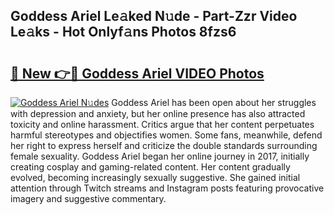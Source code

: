 ## Goddess Ariel Le𝚊ked N𝚞de - Part-Zzr Video Le𝚊ks - Hot Onlyf𝚊ns Photos 8fzs6

# <h2><a href="http://ab36817.deff.icu/?id=Goddess+Ariel">🔗 New 👉🔴 Goddess Ariel VIDEO Photos</a></h2>

[![Goddess Ariel N𝚞des](https://i.imgur.com/rIISA9y.gif)](http://ab36817.deff.icu/?id=Goddess+Ariel)
Goddess Ariel has been open about her struggles with depression and anxiety, but her online presence has also attracted toxicity and online harassment. Critics argue that her content perpetuates harmful stereotypes and objectifies women. Some fans, meanwhile, defend her right to express herself and criticize the double standards surrounding female sexuality. Goddess Ariel began her online journey in 2017, initially creating cosplay and gaming-related content. Her content gradually evolved, becoming increasingly sexually suggestive. She gained initial attention through Twitch streams and Instagram posts featuring provocative imagery and suggestive commentary.

